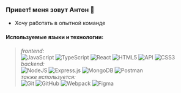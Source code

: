 ### Привет! меня зовут Антон 👋

- Хочу работать в опытной команде

#### Используемые языки и технологии:
> *frontend:*  
![JavaScript](https://img.shields.io/badge/javascript-494D4E.svg?style=for-the-badge&logo=javascript&logoColor=FFFFFF)
![TypeScript](https://img.shields.io/badge/typescript-494D4E.svg?style=for-the-badge&logo=typescript&logoColor=FFFFFF)
![React](https://img.shields.io/badge/react-494D4E.svg?style=for-the-badge&logo=react&logoColor=FFFFFF)
![HTML5](https://img.shields.io/badge/html5-494D4E.svg?style=for-the-badge&logo=html5&logoColor=FFFFFF)
![API](https://img.shields.io/badge/-BEM%20-494D4E?style=for-the-badge&logo=BEM&logoColor=FFFFFF)
![CSS3](https://img.shields.io/badge/css3-494D4E.svg?style=for-the-badge&logo=css3&logoColor=FFFFFF) 
*backend:*  
![NodeJS](https://img.shields.io/badge/node.js-494D4E?style=for-the-badge&logo=node.js&logoColor=FFFFFF)
![Express.js](https://img.shields.io/badge/express.js-494D4E.svg?style=for-the-badge&logo=express&logoColor=FFFFFF)
![MongoDB](https://img.shields.io/badge/MongoDB-494D4E.svg?style=for-the-badge&logo=mongodb&logoColor=FFFFFF)
![Postman](https://img.shields.io/badge/Postman-494D4E?style=for-the-badge&logo=postman&logoColor=FFFFFF)  
*также используется:*  
![Git](https://img.shields.io/badge/git-494D4E.svg?style=for-the-badge&logo=git&logoColor=FFFFFF)
![GitHub](https://img.shields.io/badge/github-494D4E.svg?style=for-the-badge&logo=github&logoColor=FFFFFF)
![Webpack](https://img.shields.io/badge/webpack-494D4E.svg?style=for-the-badge&logo=webpack&logoColor=FFFFFF)
![Figma](https://img.shields.io/badge/figma-494D4E.svg?style=for-the-badge&logo=figma&logoColor=FFFFFF)
